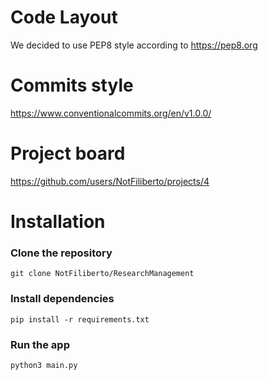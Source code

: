# Code Layout

We decided to use PEP8 style according to https://pep8.org

# Commits style

https://www.conventionalcommits.org/en/v1.0.0/

# Project board

https://github.com/users/NotFiliberto/projects/4

# Installation

### Clone the repository

`git clone NotFiliberto/ResearchManagement`

### Install dependencies

`pip install -r requirements.txt`

### Run the app

`python3 main.py`

